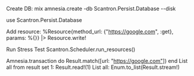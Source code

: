 Create DB:
  mix amnesia.create -db Scantron.Persist.Database --disk

use Scantron.Persist.Database

Add resource:
  %Resource{method_url: {"https://google.com", :get}, params: %{}} |> Resource.write!

Run Stress Test
  Scantron.Scheduler.run_resources()

Amnesia.transaction do
  Result.match([url: "https://google.com"])
end
List all from result set 1:
  Result.read!(1)
List all:
  Enum.to_list(Result.stream!)
